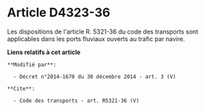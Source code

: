 # Article D4323-36

Les dispositions de l'article R. 5321-36 du code des transports sont applicables dans les ports fluviaux ouverts au trafic
par navire.

**Liens relatifs à cet article**

	**Modifié par**:

	  - Décret n°2014-1670 du 30 décembre 2014 - art. 3 (V)

	**Cite**:

	  - Code des transports - art. R5321-36 (V)
